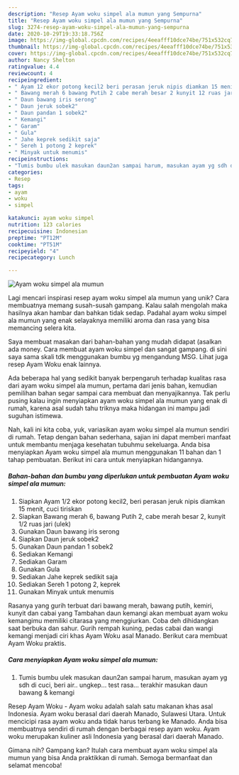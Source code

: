 ```yaml
---
description: "Resep Ayam woku simpel ala mumun yang Sempurna"
title: "Resep Ayam woku simpel ala mumun yang Sempurna"
slug: 3274-resep-ayam-woku-simpel-ala-mumun-yang-sempurna
date: 2020-10-29T19:33:18.756Z
image: https://img-global.cpcdn.com/recipes/4eeafff10dce74be/751x532cq70/ayam-woku-simpel-ala-mumun-foto-resep-utama.jpg
thumbnail: https://img-global.cpcdn.com/recipes/4eeafff10dce74be/751x532cq70/ayam-woku-simpel-ala-mumun-foto-resep-utama.jpg
cover: https://img-global.cpcdn.com/recipes/4eeafff10dce74be/751x532cq70/ayam-woku-simpel-ala-mumun-foto-resep-utama.jpg
author: Nancy Shelton
ratingvalue: 4.4
reviewcount: 4
recipeingredient:
- " Ayam 12 ekor potong kecil2 beri perasan jeruk nipis diamkan 15 menit cuci tiriskan"
- " Bawang merah 6 bawang Putih 2 cabe merah besar 2 kunyit 12 ruas jari ulek"
- " Daun bawang iris serong"
- " Daun jeruk sobek2"
- " Daun pandan 1 sobek2"
- " Kemangi"
- " Garam"
- " Gula"
- " Jahe keprek sedikit saja"
- " Sereh 1 potong 2 keprek"
- " Minyak untuk menumis"
recipeinstructions:
- "Tumis bumbu ulek masukan daun2an sampai harum, masukan ayam yg sdh di cuci, beri air.. ungkep... test rasa... terakhir masukan daun bawang &amp; kemangi"
categories:
- Resep
tags:
- ayam
- woku
- simpel

katakunci: ayam woku simpel 
nutrition: 123 calories
recipecuisine: Indonesian
preptime: "PT12M"
cooktime: "PT51M"
recipeyield: "4"
recipecategory: Lunch

---
```



![Ayam woku simpel ala mumun](https://img-global.cpcdn.com/recipes/4eeafff10dce74be/751x532cq70/ayam-woku-simpel-ala-mumun-foto-resep-utama.jpg)

Lagi mencari inspirasi resep ayam woku simpel ala mumun yang unik? Cara membuatnya memang susah-susah gampang. Kalau salah mengolah maka hasilnya akan hambar dan bahkan tidak sedap. Padahal ayam woku simpel ala mumun yang enak selayaknya memiliki aroma dan rasa yang bisa memancing selera kita.

Saya membuat masakan dari bahan-bahan yang mudah didapat (asalkan ada money. Cara membuat ayam woku simpel dan sangat gampang. di sini saya sama skali tdk menggunakan bumbu yg mengandung MSG. Lihat juga resep Ayam Woku enak lainnya.

Ada beberapa hal yang sedikit banyak berpengaruh terhadap kualitas rasa dari ayam woku simpel ala mumun, pertama dari jenis bahan, kemudian pemilihan bahan segar sampai cara membuat dan menyajikannya. Tak perlu pusing kalau ingin menyiapkan ayam woku simpel ala mumun yang enak di rumah, karena asal sudah tahu triknya maka hidangan ini mampu jadi suguhan istimewa.


Nah, kali ini kita coba, yuk, variasikan ayam woku simpel ala mumun sendiri di rumah. Tetap dengan bahan sederhana, sajian ini dapat memberi manfaat untuk membantu menjaga kesehatan tubuhmu sekeluarga. Anda bisa menyiapkan Ayam woku simpel ala mumun menggunakan 11 bahan dan 1 tahap pembuatan. Berikut ini cara untuk menyiapkan hidangannya.

<!--inarticleads1-->

##### Bahan-bahan dan bumbu yang diperlukan untuk pembuatan Ayam woku simpel ala mumun:

1. Siapkan  Ayam 1/2 ekor potong kecil2, beri perasan jeruk nipis diamkan 15 menit, cuci tiriskan
1. Siapkan  Bawang merah 6, bawang Putih 2, cabe merah besar 2, kunyit 1/2 ruas jari (ulek)
1. Gunakan  Daun bawang iris serong
1. Siapkan  Daun jeruk sobek2
1. Gunakan  Daun pandan 1 sobek2
1. Sediakan  Kemangi
1. Sediakan  Garam
1. Gunakan  Gula
1. Sediakan  Jahe keprek sedikit saja
1. Sediakan  Sereh 1 potong 2, keprek
1. Gunakan  Minyak untuk menumis


Rasanya yang gurih terbuat dari bawang merah, bawang putih, kemiri, kunyit dan cabai yang Tambahan daun kemangi akan membuat ayam woku kemangimu memiliki citarasa yang menggiurkan. Coba deh dihidangkan saat berbuka dan sahur. Gurih rempah kuning, pedas cabai dan wangi kemangi menjadi ciri khas Ayam Woku asal Manado. Berikut cara membuat Ayam Woku praktis. 

<!--inarticleads2-->

##### Cara menyiapkan Ayam woku simpel ala mumun:

1. Tumis bumbu ulek masukan daun2an sampai harum, masukan ayam yg sdh di cuci, beri air.. ungkep... test rasa... terakhir masukan daun bawang &amp; kemangi


Resep Ayam Woku - Ayam woku adalah salah satu makanan khas asal Indonesia. Ayam woku berasal dari daerah Manado, Sulawesi Utara. Untuk mencicipi rasa ayam woku anda tidak harus terbang ke Manado. Anda bisa membuatnya sendiri di rumah dengan berbagai resep ayam woku. Ayam woku merupakan kuliner asli Indonesia yang berasal dari daerah Manado. 

Gimana nih? Gampang kan? Itulah cara membuat ayam woku simpel ala mumun yang bisa Anda praktikkan di rumah. Semoga bermanfaat dan selamat mencoba!
